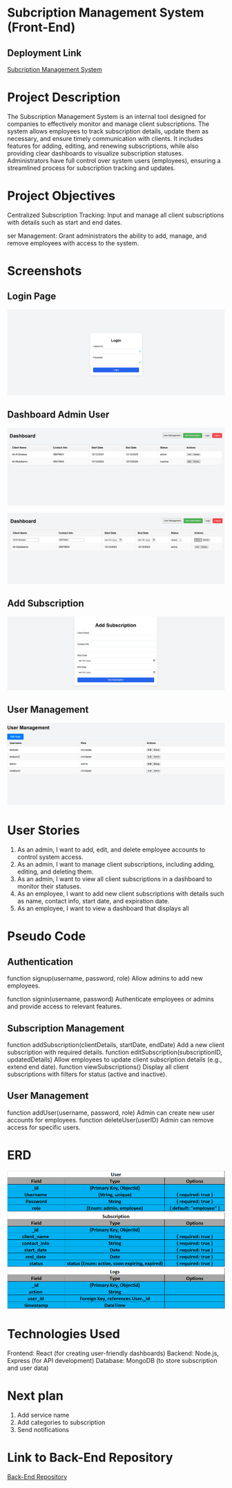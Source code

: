 # Subcription Management System (Front-End)

## Deployment Link

[Subcription Management System ](https://subscription-management-system-front-end.vercel.app/)

# Project Description

The Subscription Management System is an internal tool designed for companies to effectively monitor and manage client subscriptions. The system allows employees to track subscription details, update them as necessary, and ensure timely communication with clients. It includes features for adding, editing, and renewing subscriptions, while also providing clear dashboards to visualize subscription statuses. Administrators have full control over system users (employees), ensuring a streamlined process for subscription tracking and updates.

# Project Objectives

Centralized Subscription Tracking: Input and manage all client subscriptions with details such as start and end dates.

ser Management: Grant administrators the ability to add, manage, and remove employees with access to the system.

# Screenshots

## Login Page

![Login Page](/public/assets/login.png)

## Dashboard Admin User


![Dashboard1 Admin](/public/assets/Dashboard1.png)

![Edit](/public/assets/edit.png)

## Add Subscription

![Subscription add](/public/assets/Subscription.png)

## User Management

![Users](/public/assets/users.png)

# User Stories

1. As an admin, I want to add, edit, and delete employee accounts to control system access.
2. As an admin, I want to manage client subscriptions, including adding, editing, and deleting them.
3. As an admin, I want to view all client subscriptions in a dashboard to monitor their statuses.
4. As an employee, I want to add new client subscriptions with details such as name, contact info, start date, and expiration date.
5. As an employee, I want to view a dashboard that displays all

# Pseudo Code

## Authentication

function signup(username, password, role)
Allow admins to add new employees.

function signin(username, password)
Authenticate employees or admins and provide access to relevant features.

## Subscription Management

function addSubscription(clientDetails, startDate, endDate)
Add a new client subscription with required details.
function editSubscription(subscriptionID, updatedDetails)
Allow employees to update client subscription details (e.g., extend end date).
function viewSubscriptions()
Display all client subscriptions with filters for status (active and inactive).


## User Management

function addUser(username, password, role)
Admin can create new user accounts for employees.
function deleteUser(userID)
Admin can remove access for specific users.

# ERD

![alt text](/Plan/image.png)
![alt text](/Plan/image-1.png)
![alt text](/Plan/image-2.png)

# Technologies Used
Frontend: React (for creating user-friendly dashboards)
Backend: Node.js, Express (for API development)
Database: MongoDB (to store subscription and user data)

# Next plan
1.	Add service name
2.	Add categories to subscription
3.	Send notifications

# Link to Back-End Repository

[Back-End Repository](https://github.com/amutawabh/subscription_management_system_BackEnd)